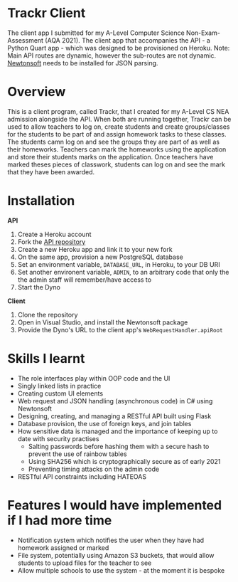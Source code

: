 # Trackr Client
The client app I submitted for my A-Level Computer Science Non-Exam-Assessment (AQA 2021). The client app that accompanies the API - a Python Quart app - which was designed to be provisioned on Heroku.
Note: Main API routes are dynamic, however the sub-routes are not dynamic. [Newtonsoft](https://www.newtonsoft.com/) needs to be installed for JSON parsing.

# Overview
This is a client program, called Trackr, that I created for my A-Level CS NEA admission alongside the API. When both are running together, Trackr can be used to allow teachers to log on, create students and create groups/classes for the students to be part of and assign homework tasks to these classes. The students camn log on and see the groups they are part of as well as their homeworks. Teachers can mark the homeworks using the application and store their students marks on the application. Once teachers have marked theses pieces of classwork, students can log on and see the mark that they have been awarded.

# Installation
**API**
1. Create a Heroku account
2. Fork the [API repository](https://github.com/adampy/quartapp)
3. Create a new Heroku app and link it to your new fork
4. On the same app, provision a new PostgreSQL database
5. Set an environment variable, `DATABASE_URL`, in Heroku, to your DB URI
6. Set another environent variable, `ADMIN`, to an arbitrary code that only the the admin staff will remember/have access to
6. Start the Dyno

**Client**
1. Clone the repository
2. Open in Visual Studio, and install the Newtonsoft package
3. Provide the Dyno's URL to the client app's `WebRequestHandler.apiRoot`


# Skills I learnt
- The role interfaces play within OOP code and the UI
- Singly linked lists in practice
- Creating custom UI elements
- Web request and JSON handling (asynchronous code) in C# using Newtonsoft
- Designing, creating, and managing a RESTful API built using Flask
- Database provision, the use of foreign keys, and join tables
- How sensitive data is managed and the importance of keeping up to date with security practises
  - Salting passwords before hashing them with a secure hash to prevent the use of rainbow tables
  - Using SHA256 which is cryptographically secure as of early 2021
  - Preventing timing attacks on the admin code
- RESTful API constraints including HATEOAS

# Features I would have implemented if I had more time
- Notification system which notifies the user when they have had homework assigned or marked
- File system, potentially using Amazon S3 buckets, that would allow students to upload files for the teacher to see
- Allow multiple schools to use the system - at the moment it is bespoke
